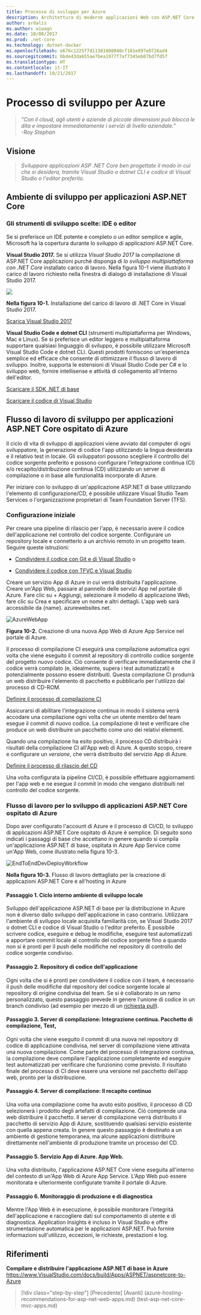 ```yaml
---
title: Processo di sviluppo per Azure
description: Architettura di moderne applicazioni Web con ASP.NET Core e Azure | Processo di sviluppo per Azure
author: ardalis
ms.author: wiwagn
ms.date: 10/08/2017
ms.prod: .net-core
ms.technology: dotnet-docker
ms.openlocfilehash: e676c1225f7d11381808040cf101e897e0726ad4
ms.sourcegitcommit: bbde43da655ae7bea1977f7af7345eb87bd7fd5f
ms.translationtype: HT
ms.contentlocale: it-IT
ms.lasthandoff: 10/21/2017
---
```

# <a name="development-process-for-azure"></a>Processo di sviluppo per Azure

> _"Con il cloud, agli utenti e aziende di piccole dimensioni può blocca le dita e impostare immediatamente i servizi di livello aziendale."_  
> _-Roy Stephan_

 ## <a name="vision"></a>Visione

> *Sviluppare applicazioni ASP .NET Core ben progettate il modo in cui che si desidera, tramite Visual Studio o dotnet CLI e codice di Visual Studio o l'editor preferito.*

## <a name="development-environment-for-aspnet-core-apps"></a>Ambiente di sviluppo per applicazioni ASP.NET Core

### <a name="development-tools-choices-ide-or-editor"></a>Gli strumenti di sviluppo scelte: IDE o editor

Se si preferisce un IDE potente e completo o un editor semplice e agile, Microsoft ha la copertura durante lo sviluppo di applicazioni ASP.NET Core.

**Visual Studio 2017.** Se si utilizza *Visual Studio 2017* la compilazione di ASP.NET Core applicazioni purché disponga di *lo sviluppo multipiattaforma con .NET Core* installato carico di lavoro. Nella figura 10-1 viene illustrato il carico di lavoro richiesto nella finestra di dialogo di installazione di Visual Studio 2017.

![](./media/image10-1.png)

**Nella figura 10-1.** Installazione del carico di lavoro di .NET Core in Visual Studio 2017.

[Scarica Visual Studio 2017](https://www.visualstudio.com/downloads/)

**Visual Studio Code e dotnet CLI** (strumenti multipiattaforma per Windows, Mac e Linux). Se si preferisce un editor leggero e multipiattaforma supportare qualsiasi linguaggio di sviluppo, è possibile utilizzare Microsoft Visual Studio Code e dotnet CLI. Questi prodotti forniscono un'esperienza semplice ed efficace che consente di ottimizzare il flusso di lavoro di sviluppo. Inoltre, supporta le estensioni di Visual Studio Code per C\# e lo sviluppo web, fornire intellisense e attività di collegamento all'interno dell'editor.

[Scaricare il SDK .NET di base](https://www.microsoft.com/net/download/core)

[Scaricare il codice di Visual Studio](https://code.visualstudio.com/download)



## <a name="development-workflow-for-azure-hosted-aspnet-core-apps"></a>Flusso di lavoro di sviluppo per applicazioni ASP.NET Core ospitato di Azure

Il ciclo di vita di sviluppo di applicazioni viene avviato dal computer di ogni sviluppatore, la generazione di codice l'app utilizzando la lingua desiderata e il relativo test in locale. Gli sviluppatori possono scegliere il controllo del codice sorgente preferito e possono configurare l'integrazione continua (CI) e/o recapito/distribuzione continua (CD) utilizzando un server di compilazione o in base alle funzionalità incorporate di Azure.

Per iniziare con lo sviluppo di un'applicazione ASP.NET di base utilizzando l'elemento di configurazione/CD, è possibile utilizzare Visual Studio Team Services o l'organizzazione proprietari di Team Foundation Server (TFS).

### <a name="initial-setup"></a>Configurazione iniziale

Per creare una pipeline di rilascio per l'app, è necessario avere il codice dell'applicazione nel controllo del codice sorgente. Configurare un repository locale e connetterlo a un archivio remoto in un progetto team. Seguire queste istruzioni:

-   [Condividere il codice con Git e di Visual Studio](https://www.visualstudio.com/docs/git/share-your-code-in-git-vs) o

-   [Condividere il codice con TFVC e Visual Studio](https://www.visualstudio.com/docs/tfvc/share-your-code-in-tfvc-vs)

Creare un servizio App di Azure in cui verrà distribuita l'applicazione. Creare un'App Web, passare al pannello delle servizi App nel portale di Azure. Fare clic su + Aggiungi, selezionare il modello di applicazione Web, fare clic su Crea e specificare un nome e altri dettagli. L'app web sarà accessibile da {name}. azurewebsites.net.

![AzureWebApp](./media/image10-2.png)

**Figura 10-2.** Creazione di una nuova App Web di Azure App Service nel portale di Azure.

Il processo di compilazione CI eseguirà una compilazione automatica ogni volta che viene eseguito il commit al repository di controllo codice sorgente del progetto nuovo codice. Ciò consente di verificare immediatamente che il codice verrà compilato (e, idealmente, supera i test automatizzati) e potenzialmente possono essere distribuiti. Questa compilazione CI produrrà un web distribuire l'elemento di pacchetto e pubblicarlo per l'utilizzo dal processo di CD-ROM.

[Definire il processo di compilazione CI](https://www.visualstudio.com/docs/build/apps/aspnet/aspnetcore-to-azure#ci)

Assicurarsi di abilitare l'integrazione continua in modo il sistema verrà accodare una compilazione ogni volta che un utente membro del team esegue il commit di nuovo codice. La compilazione di test e verificare che produce un web distribuire un pacchetto come uno dei relativi elementi.

Quando una compilazione ha esito positivo, il processo CD distribuirà i risultati della compilazione CI all'App web di Azure. A questo scopo, creare e configurare un *versione*, che verrà distribuito del servizio App di Azure.

[Definire il processo di rilascio del CD](https://www.visualstudio.com/docs/build/apps/aspnet/aspnetcore-to-azure#cd)

Una volta configurata la pipeline CI/CD, è possibile effettuare aggiornamenti per l'app web e ne esegue il commit in modo che vengano distribuiti nel controllo del codice sorgente.

### <a name="workflow-for-developing-azure-hosted-aspnet-core-applications"></a>Flusso di lavoro per lo sviluppo di applicazioni ASP.NET Core ospitato di Azure

Dopo aver configurato l'account di Azure e il processo di CI/CD, lo sviluppo di applicazioni ASP.NET Core ospitato di Azure è semplice. Di seguito sono indicati i passaggi di base che accettano in genere quando si compila un'applicazione ASP.NET di base, ospitata in Azure App Service come un'App Web, come illustrato nella figura 10-3.

![EndToEndDevDeployWorkflow](./media/image10-3.png)

**Nella figura 10-3.** Flusso di lavoro dettagliato per la creazione di applicazioni ASP.NET Core e all'hosting in Azure

#### <a name="step-1-local-dev-environment-inner-loop"></a>Passaggio 1. Ciclo interno ambiente di sviluppo locale

Sviluppo dell'applicazione ASP.NET di base per la distribuzione in Azure non è diverso dallo sviluppo dell'applicazione in caso contrario. Utilizzare l'ambiente di sviluppo locale acquisita familiarità con, se Visual Studio 2017 o dotnet CLI e codice di Visual Studio o l'editor preferito. È possibile scrivere codice, eseguire e debug le modifiche, eseguire test automatizzati e apportare commit locale al controllo del codice sorgente fino a quando non si è pronti per il push delle modifiche nel repository di controllo del codice sorgente condiviso.

#### <a name="step-2-application-code-repository"></a>Passaggio 2. Repository di codice dell'applicazione

Ogni volta che si è pronti per condividere il codice con il team, è necessario il push delle modifiche dal repository del codice sorgente locale al repository di origine condivisa del team. Se si è collaborato in un ramo personalizzato, questo passaggio prevede in genere l'unione di codice in un branch condiviso (ad esempio per mezzo di un [richiesta pull](https://www.visualstudio.com/docs/git/pull-requests)).

#### <a name="step-3-build-server-continuous-integration-build-test-package"></a>Passaggio 3. Server di compilazione: Integrazione continua. Pacchetto di compilazione, Test,

Ogni volta che viene eseguito il commit di una nuova nel repository di codice di applicazione condivisa, nel server di compilazione viene attivata una nuova compilazione. Come parte del processo di integrazione continua, la compilazione deve compilare l'applicazione completamente ed eseguire test automatizzati per verificare che funzionino come previsto. Il risultato finale del processo di CI deve essere una versione nel pacchetto dell'app web, pronto per la distribuzione.

#### <a name="step-4-build-server-continuous-delivery"></a>Passaggio 4. Server di compilazione: Il recapito continuo

Una volta una compilazione come ha avuto esito positivo, il processo di CD selezionerà i prodotto degli artefatti di compilazione. Ciò comprende una web distribuire il pacchetto. Il server di compilazione verrà distribuito il pacchetto di servizio App di Azure, sostituendo qualsiasi servizio esistente con quella appena creata. In genere questo passaggio è destinato a un ambiente di gestione temporanea, ma alcune applicazioni distribuire direttamente nell'ambiente di produzione tramite un processo del CD.

#### <a name="step-5-azure-app-service-web-app"></a>Passaggio 5. Servizio App di Azure. App Web.

Una volta distribuito, l'applicazione ASP.NET Core viene eseguita all'interno del contesto di un'App Web di Azure App Service. L'App Web può essere monitorata e ulteriormente configurate tramite il portale di Azure.

#### <a name="step-6-production-monitoring-and-diagnostics"></a>Passaggio 6. Monitoraggio di produzione e di diagnostica

Mentre l'App Web è in esecuzione, è possibile monitorare l'integrità dell'applicazione e raccogliere dati sul comportamento di utente e di diagnostica. Application Insights è incluso in Visual Studio e offre strumentazione automatica per le applicazioni ASP.NET. Può fornire informazioni sull'utilizzo, eccezioni, le richieste, prestazioni e log.

## <a name="references"></a>Riferimenti

**Compilare e distribuire l'applicazione ASP.NET di base in Azure**  
<https://www.VisualStudio.com/docs/build/Apps/ASPNET/aspnetcore-to-Azure>


>[!div class="step-by-step"]
[Precedente] [Avanti] (azure-hosting-recommendations-for-asp-net-web-apps.md) (test-asp-net-core-mvc-apps.md)
